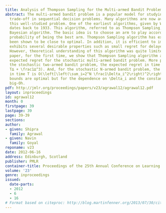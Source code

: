```yaml
---
title: Analysis of Thompson Sampling for the Multi-armed Bandit Problem
abstract: The multi-armed bandit problem is a popular model for studying exploration/exploitation
  trade-off in sequential decision problems. Many algorithms are now available for
  this well-studied problem. One of the earliest algorithms, given by W. R. Thompson,
  dates back to 1933. This algorithm, referred to as Thompson Sampling, is a natural
  Bayesian algorithm. The basic idea is to choose an arm to play according to its
  probability of being the best arm. Thompson Sampling algorithm has experimentally
  been shown to be close to optimal. In addition, it is efficient to implement and
  exhibits several desirable properties such as small regret for delayed feedback.
  However, theoretical understanding of this algorithm was quite limited. In this
  paper, for the first time, we show that Thompson Sampling algorithm achieves logarithmic
  expected regret for the stochastic multi-armed bandit problem. More precisely, for
  the stochastic two-armed bandit problem, the expected regret in time T is O(\frac\ln
  T∆ + \frac1∆^3). And, for the stochastic N-armed bandit problem, the expected regret
  in time T is O(\left[\left(\sum_i=2^N \frac1\Delta_i^2\right)^2\right] \ln T). Our
  bounds are optimal but for the dependence on \Delta_i and the constant factors in
  big-Oh.
pdf: http://jmlr.org/proceedings/papers/v23/agrawal12/agrawal12.pdf
layout: inproceedings
id: agrawal12
month: 0
firstpage: 39
lastpage: 39
page: 39-39
sections: 
author:
- given: Shipra
  family: Agrawal
- given: Navin
  family: Goyal
reponame: v23
date: 2012-06-16
address: Edinburgh, Scotland
publisher: PMLR
container-title: Proceedings of the 25th Annual Conference on Learning Theory
volume: '23'
genre: inproceedings
issued:
  date-parts:
  - 2012
  - 6
  - 16
# Format based on citeproc: http://blog.martinfenner.org/2013/07/30/citeproc-yaml-for-bibliographies/
---
```

